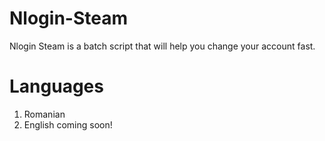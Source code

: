 # Nlogin-Steam
Nlogin Steam is a batch script that will help you change your account fast.

# Languages
1. Romanian
2. English coming soon!
